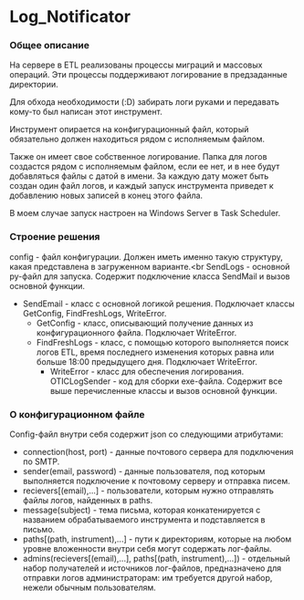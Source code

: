 # Log_Notificator

### Общее описание ###

На сервере в ETL реализованы процессы миграций и массовых операций. Эти процессы поддерживают логирование в предзаданные директории.

Для обхода необходимости (:D) забирать логи руками и передавать кому-то был написан этот инструмент.

Инструмент опирается на конфигурационный файл, который обязательно должен находиться рядом с исполняемым файлом.

Также он имеет свое собственное логирование. Папка для логов создастся рядом с исполняемым файлом, если ее нет, и в нее будут добавляться файлы с датой в имени. За каждую дату может быть создан один файл логов, и каждый запуск инструмента приведет к добавлению новых записей в конец этого файла.

В моем случае запуск настроен на Windows Server в Task Scheduler.

### Строение решения ###

config - файл конфигурации. Должен иметь именно такую структуру, какая представлена в загруженном варианте.<br
SendLogs - основной py-файл для запуска. Содержит подключение класса SendMail и вызов основной функции.<br>
- SendEmail - класс с основной логикой решения. Подключает классы GetConfig, FindFreshLogs, WriteError.<br>
  - GetConfig - класс, описывающий получение данных из конфигурационного файла. Подключает WriteError.<br>
  - FindFreshLogs - класс, с помощью которого выполняется поиск логов ETL, время последнего изменения которых равна или больше 18:00 предыдущего дня. Подключает WriteError.<br>
    - WriteError - класс для обеспечения логирования.<br>
OTICLogSender - код для сборки exe-файла. Содержит все выше перечисленные классы и вызов основной функции.

### О конфигурационном файле ###

Config-файл внутри себя содержит json со следующими атрибутами:
* connection(host, port) - данные почтового сервера для подключения по SMTP.
* sender(email, password) - данные пользователя, под которым выполняется подключение к почтовому серверу и отправка писем.
* recievers[(email),...] - пользователи, которым нужно отправлять файлы логов, найденных в paths.
* message(subject) - тема письма, которая конкатенируется с названием обрабатываемого инструмента и подставляется в письмо.
* paths[(path, instrument),...] - пути к директориям, которые на любом уровне вложенности внутри себя могут содержать лог-файлы.
* admins(recievers[(email),...], paths[(path, instrument),...]) - отдельный набор получателей и источников лог-файлов, предназначено для отправки логов администраторам: им требуется другой набор, нежели обычным пользователям.
